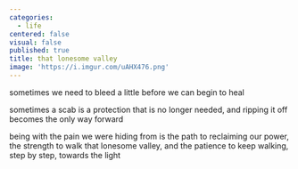 ```yaml
---
categories:
  - life
centered: false
visual: false
published: true
title: that lonesome valley
image: 'https://i.imgur.com/uAHX476.png'
---
```

sometimes we need to bleed a little
before we can begin to heal 

sometimes a scab is a protection 
that is no longer needed, 
and ripping it off 
becomes the only way forward 

being with the pain we were hiding from 
is the path to reclaiming our power, 
the strength to walk that lonesome valley, 
and the patience to keep walking,
step by step, towards the light
